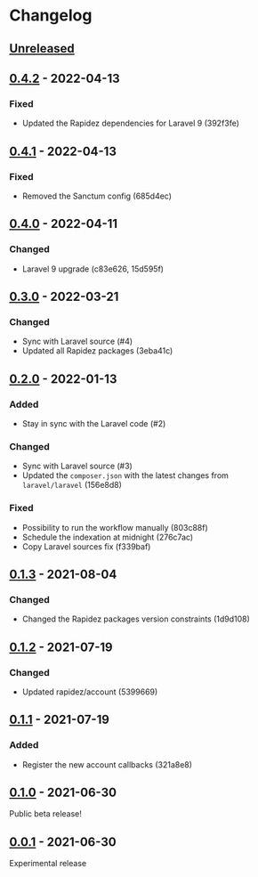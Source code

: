 # Changelog

## [Unreleased](https://github.com/org/repo/compare/0.4.2...master)

## [0.4.2](https://github.com/org/repo/compare/0.4.1...0.4.2) - 2022-04-13

### Fixed

- Updated the Rapidez dependencies for Laravel 9 (392f3fe)

## [0.4.1](https://github.com/org/repo/compare/0.4.0...0.4.1) - 2022-04-13

### Fixed

- Removed the Sanctum config (685d4ec)

## [0.4.0](https://github.com/org/repo/compare/0.3.0...0.4.0) - 2022-04-11

### Changed

- Laravel 9 upgrade (c83e626, 15d595f)

## [0.3.0](https://github.com/org/repo/compare/0.2.0...0.3.0) - 2022-03-21

### Changed

- Sync with Laravel source (#4)
- Updated all Rapidez packages (3eba41c)

## [0.2.0](https://github.com/org/repo/compare/0.1.3...0.2.0) - 2022-01-13

### Added

- Stay in sync with the Laravel code (#2)

### Changed

- Sync with Laravel source (#3)
- Updated the `composer.json` with the latest changes from `laravel/laravel` (156e8d8)

### Fixed

- Possibility to run the workflow manually (803c88f)
- Schedule the indexation at midnight (276c7ac)
- Copy Laravel sources fix (f339baf)

## [0.1.3](https://github.com/org/repo/compare/0.1.2...0.1.3) - 2021-08-04

### Changed

- Changed the Rapidez packages version constraints (1d9d108)

## [0.1.2](https://github.com/org/repo/compare/0.1.1...0.1.2) - 2021-07-19

### Changed

- Updated rapidez/account (5399669)

## [0.1.1](https://github.com/org/repo/compare/0.1.0...0.1.1) - 2021-07-19

### Added

- Register the new account callbacks (321a8e8)

## [0.1.0](https://github.com/org/repo/compare/0.0.1...0.1.0) - 2021-06-30

Public beta release!

## [0.0.1](https://github.com/org/repo/compare/8a682db6476a7c60c0487375ee8708aaeed4ab15...0.0.1) - 2021-06-30

Experimental release
